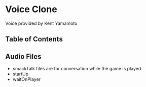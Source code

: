# Voice Clone 
Voice provided by Kent Yamamoto

## Table of Contents

## Audio Files
- smackTalk files are for conversation while the game is played
- startUp
- waitOnPlayer

